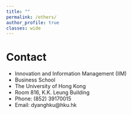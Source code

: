 ```yaml
---
title: ""
permalink: /others/
author_profile: true
classes: wide
---
```


# Contact

- Innovation and Information Management (IIM)
- Business School
- The University of Hong Kong
- Room 816, K.K. Leung Building
- Phone: (852) 39170015
- Email: dyanghku\@hku.hk